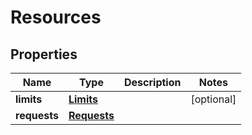

# Resources


## Properties

| Name | Type | Description | Notes |
|------------ | ------------- | ------------- | -------------|
|**limits** | [**Limits**](Limits.md) |  |  [optional] |
|**requests** | [**Requests**](Requests.md) |  |  |



